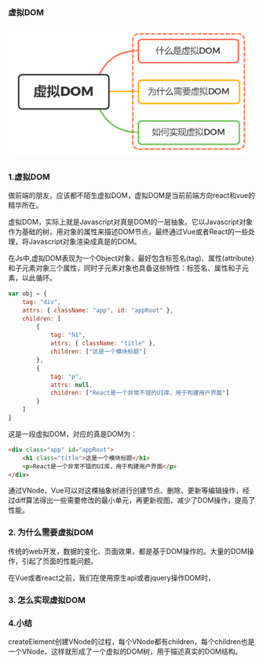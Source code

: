 ### 虚拟DOM

![虚拟DOM](../images/i3.png)

### 1.虚拟DOM

做前端的朋友，应该都不陌生虚拟DOM，虚拟DOM是当前前端方向react和vue的精华所在。

虚拟DOM，实际上就是Javascript对真是DOM的一层抽象。它以Javascript对象作为基础的树，用对象的属性来描述DOM节点，最终通过Vue或者React的一些处理，将Javascript对象渲染成真是的DOM。

在Js中,虚拟DOM表现为一个Object对象，最好包含标签名(tag)、属性(attribute)和子元素对象三个属性，同时子元素对象也具备这些特性：标签名、属性和子元素，以此循环。

```javascript
var obj = {
    tag: "div",
    attrs: { className: "app", id: "appRoot" },
    children: [
        {
            tag: "h1",
            attrs: { className: "title" },
            children: ["这是一个模块标题"]
        },
        {
            tag: "p",
            attrs: null,
            children: ["React是一个非常不错的UI库，用于构建用户界面"]
        }
    ]
}
```

这是一段虚拟DOM，对应的真是DOM为：

```html
<div class="app" id="appRoot">
    <h1 class="title">这是一个模块标题</h1>
    <p>React是一个非常不错的UI库，用于构建用户界面</p>
</div>
```

通过VNode，Vue可以对这棵抽象树进行创建节点、删除、更新等编辑操作，经过diff算法得出一些需要修改的最小单元，再更新视图，减少了DOM操作，提高了性能。

### 2. 为什么需要虚拟DOM

传统的web开发，数据的变化、页面效果，都是基于DOM操作的。大量的DOM操作，引起了页面的性能问题。

在Vue或者react之前，我们在使用原生api或者jquery操作DOM时，

### 3.  怎么实现虚拟DOM

### 4.小结

createElement创建VNode的过程，每个VNode都有children，每个children也是一个VNode，这样就形成了一个虚拟的DOM树，用于描述真实的DOM结构。